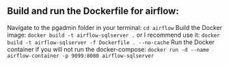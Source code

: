 ## Build and run the Dockerfile for airflow:
Navigate to the pgadmin folder in your terminal:
    `cd airflow`
Build the Docker image:
    `docker build -t airflow-sqlserver .`
or I recommend use it:
    `docker build -t airflow-sqlserver -f Dockerfile . --no-cache`
Run the Docker container if you will not run the docker-compose:
    `docker run -d --name airflow-container -p 9099:8080 airflow-sqlserver`
